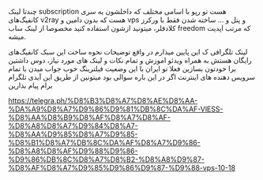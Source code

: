 چندتا لینک subscription هست تو رپو با اسامی مختلف که داخلشون یه سری کانفیگ‌های v2ray هست که بدون دامین و vps و پنل و ... ساخته شدن فقط با ورکرز کلادفلر، میتونید ازشون استفاده کنید مخصوصا از لینک ساب freedom که مرتب اپدیت میشه. 

لینک تلگرافی ک این پایین میذارم در واقع توضیحات نحوه ساخت این سبک کانفیگ‌های رایگان هستش به همراه ویدئو اموزش و تمام نکات و لینک های مورد نیاز، دوس داشتین برا خودتون بسازین فعلا تو ایران با این وضعیت فیلترینگ خوب جواب میدن با تمام سرویس دهنده های اینترنت
اگر در این باره سوالی بود میتونین از طریق این آیدی تلگرام برام پیام بذارین 

https://telegra.ph/%D8%B3%D8%A7%D8%AE%D8%AA-%DA%A9%D8%A7%D9%86%D9%81%DB%8C%DA%AF-VlESS-%D8%AA%D8%B9%D8%AF%D8%A7%D8%AF-%D8%A8%D8%A7%D9%84%D8%A7-%D8%AA%D9%85%D8%A7%D9%85-%D8%B1%D8%A7%DB%8C%DA%AF%D8%A7%D9%86-%D8%A8%D8%AF%D9%88%D9%86-%D9%86%DB%8C%D8%A7%D8%B2-%D8%A8%D9%87-%D8%AF%D8%A7%D9%85%D9%86%D9%87-%D9%88-vps-10-18
